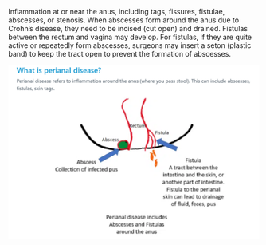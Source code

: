Inflammation at or near the anus, including tags, fissures, fistulae, abscesses, or stenosis. When abscesses form around the anus due to Crohn’s disease, they need to be incised (cut open) and drained. Fistulas between the rectum and vagina may develop. For fistulas, if they are quite active or repeatedly form abscesses, surgeons may insert a seton (plastic band) to keep the tract open to prevent the formation of abscesses.   

![enter image description here](https://github.com/katieoconn/pregnancy-ibd/blob/master/images/Perianal.PNG?raw=true)

